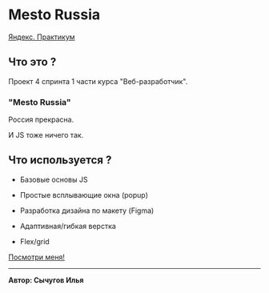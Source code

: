 # Mesto Russia
[Яндекс. Практикум](https://praktikum.yandex.ru)

## Что это ?
Проект 4 спринта 1 части курса "Веб-разработчик".

### "Mesto Russia"
Россия прекрасна.

И JS тоже ничего так.

## Что используется ?

* Базовые основы JS

* Простые всплывающие окна (popup)

* Разработка дизайна по макету (Figma)

* Адаптивная/гибкая верстка

* Flex/grid


[Посмотри меня!](https://ilyasy.github.io/mesto/) 

-----
**Автор: Сычугов Илья**